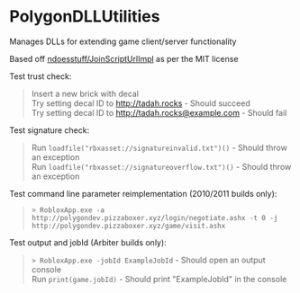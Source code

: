 # PolygonDLLUtilities
Manages DLLs for extending game client/server functionality 

Based off [ndoesstuff/JoinScriptUrlImpl](https://github.com/ndoesstuff/JoinScriptUrlImpl) as per the MIT license

Test trust check:  
> Insert a new brick with decal  
> Try setting decal ID to http://tadah.rocks - Should succeed  
> Try setting decal ID to http://tadah.rocks@example.com - Should fail  

Test signature check:  
> Run `loadfile("rbxasset://signatureinvalid.txt")()` - Should throw an exception  
> Run `loadfile("rbxasset://signatureoverflow.txt")()` - Should throw an exception  

Test command line parameter reimplementation (2010/2011 builds only):  
> `> RobloxApp.exe -a http://polygondev.pizzaboxer.xyz/login/negotiate.ashx -t 0 -j http://polygondev.pizzaboxer.xyz/game/visit.ashx`

Test output and jobId (Arbiter builds only):  
> `> RobloxApp.exe -jobId ExampleJobId` - Should open an output console  
> Run `print(game.jobId)` - Should print "ExampleJobId" in the console  
